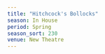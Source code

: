```yaml
---
title: "Hitchcock's Bollocks"
season: In House
period: Spring
season_sort: 230
venue: New Theatre
---
```



